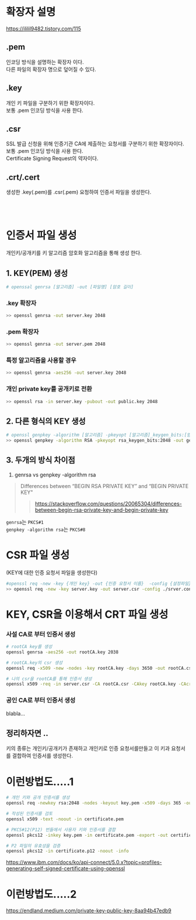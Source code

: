 # 확장자 설명 
https://ililil9482.tistory.com/115
## .pem 
 인코딩 방식을 설명하는 확장자 이다.   
 다른 파일의 확장자 명으로 덮어질 수 있다.

## .key
 개인 키 파일을 구분하기 위한 확장자이다.   
 보통 .pem 인코딩 방식을 사용 한다.

## .csr
 SSL 발급 신청을 위해 인증기관 CA에 제출하는 요청서를 구분하기 위한 확장자이다.   
 보통 .pem 인코딩 방식을 사용 한다.   
 Certificate Signing Request의 약자이다.

## .crt/.cert
  생성한 .key(.pem)를 .csr(.pem) 요청하여 인증서 파일을 생성한다.

<br>
<br>

# 인증서 파일 생성
개인키/공개키를 키 알고리즘 암호화 알고리즘을 통해 생성 한다.
## 1. KEY(PEM) 생성 
~~~bash
# openssal genrsa [알고리즘] -out [파일명] [암호 길이]
~~~

### .key 확장자 
~~~bash
>> openssl genrsa -out server.key 2048
~~~

### .pem 확장자
~~~bash
>> openssl genrsa -out server.pem 2048
~~~

### 특정 알고리즘을 사용할 경우
~~~bash
>> openssl genrsa -aes256 -out server.key 2048
~~~

### 개인 private key를 공개키로 전환 
~~~bash
>> openssl rsa -in server.key -pubout -out public.key 2048
~~~

## 2. 다른 형식의 KEY 생성
~~~bash
# openssl genpkey -algorithm [알고리즘] -pkeyopt [알고리즘]_keygen_bits:[암호 길이] -out [파일명]
>> openssl genpkey -algorithm RSA -pkeyopt rsa_keygen_bits:2048 -out genpkey.key
~~~



## 3. 두개의 방식 차이점
1. genrsa vs genpkey -algorithm rsa 
> Differences between “BEGIN RSA PRIVATE KEY” and “BEGIN PRIVATE KEY"
>> https://stackoverflow.com/questions/20065304/differences-between-begin-rsa-private-key-and-begin-private-key

`genrsa`는 `PKCS#1`   
`genpkey -algorithm rsa`는 `PKCS#8`

# CSR 파일 생성 
(KEY에 대한 인증 요청서 파일을 생성한다)   
~~~bash
#openssl req -new -key {개인 key} -out {인증 요청서 이름}  -config {설정파일}// .csr로 만듬
>> openssl req -new -key server.key -out server.csr -config ./srver.conf
~~~

# KEY, CSR을 이용해서 CRT 파일 생성

### 사설 CA로 부터 인증서 생성
~~~bash
# rootCA key를 생성
openssl genrsa -aes256 -out rootCA.key 2038

# rootCA.key의 csr 생성
openssl req -x509 -new -nodes -key rootCA.key -days 3650 -out rootCA.csr -config ./rootCA.conf

# 나의 csr을 rootCA를 통해 인증서 생성
openssl x509 -req -in server.csr -CA rootCA.csr -CAkey rootCA.key -CAcreateserial -out server.crt -days 3650
~~~


### 공인 CA로 부터 인증서 생성
blabla...


## 정리하자면 .. 
키의 종류는 개인키/공개키가 존재하고 
개인키로 인증 요청서를만들고 
이 키과 요청서를 결합하여 인증서를 생성한다.



# 이런방법도.....1
~~~bash
# 개인 키와 공개 인증서를 생성
openssl req -newkey rsa:2048 -nodes -keyout key.pem -x509 -days 365 -out certificate.pem

# 작성된 인증서를 검토
openssl x509 -text -noout -in certificate.pem

# PKCS#12(P12) 번들에서 사용자 키와 인증서를 결합
openssl pkcs12 -inkey key.pem -in certificate.pem -export -out certificate.p12

# P2 파일의 유효성을 검증 
openssl pkcs12 -in certificate.p12 -noout -info
~~~
https://www.ibm.com/docs/ko/api-connect/5.0.x?topic=profiles-generating-self-signed-certificate-using-openssl



# 이런방법도.....2
https://endland.medium.com/private-key-public-key-8aa94b47edb9